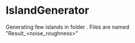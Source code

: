# IslandGenerator

Generating few islands in folder <Result>.
Files are named "Result_<size>_<roughness>_<noise_roughness>"
